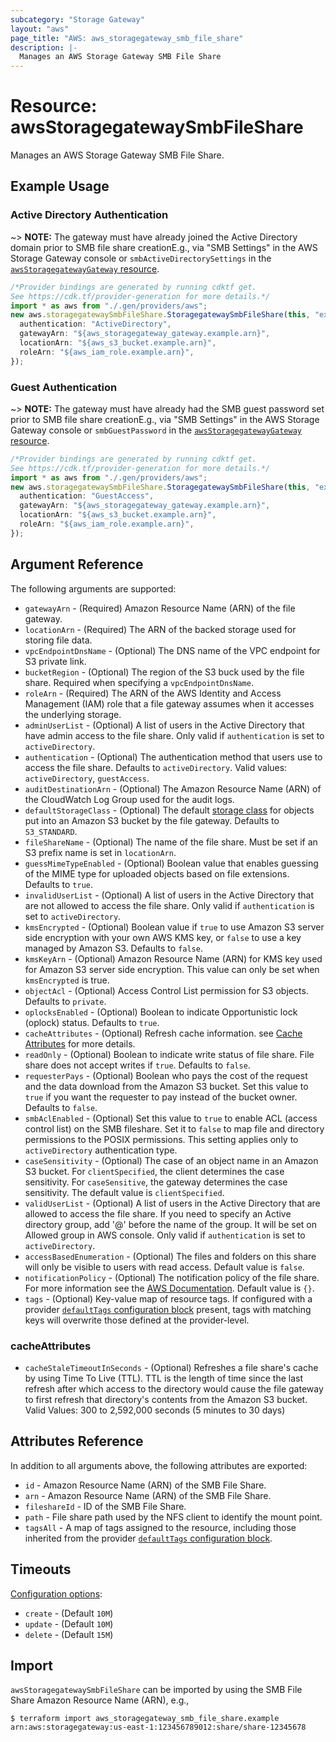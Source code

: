 ```yaml
---
subcategory: "Storage Gateway"
layout: "aws"
page_title: "AWS: aws_storagegateway_smb_file_share"
description: |-
  Manages an AWS Storage Gateway SMB File Share
---
```


# Resource: awsStoragegatewaySmbFileShare

Manages an AWS Storage Gateway SMB File Share.

## Example Usage

### Active Directory Authentication

\~> **NOTE:** The gateway must have already joined the Active Directory domain prior to SMB file share creationE.g., via "SMB Settings" in the AWS Storage Gateway console or `smbActiveDirectorySettings` in the [`awsStoragegatewayGateway` resource](/docs/providers/aws/r/storagegateway_gateway.html).

```typescript
/*Provider bindings are generated by running cdktf get.
See https://cdk.tf/provider-generation for more details.*/
import * as aws from "./.gen/providers/aws";
new aws.storagegatewaySmbFileShare.StoragegatewaySmbFileShare(this, "example", {
  authentication: "ActiveDirectory",
  gatewayArn: "${aws_storagegateway_gateway.example.arn}",
  locationArn: "${aws_s3_bucket.example.arn}",
  roleArn: "${aws_iam_role.example.arn}",
});

```

### Guest Authentication

\~> **NOTE:** The gateway must have already had the SMB guest password set prior to SMB file share creationE.g., via "SMB Settings" in the AWS Storage Gateway console or `smbGuestPassword` in the [`awsStoragegatewayGateway` resource](/docs/providers/aws/r/storagegateway_gateway.html).

```typescript
/*Provider bindings are generated by running cdktf get.
See https://cdk.tf/provider-generation for more details.*/
import * as aws from "./.gen/providers/aws";
new aws.storagegatewaySmbFileShare.StoragegatewaySmbFileShare(this, "example", {
  authentication: "GuestAccess",
  gatewayArn: "${aws_storagegateway_gateway.example.arn}",
  locationArn: "${aws_s3_bucket.example.arn}",
  roleArn: "${aws_iam_role.example.arn}",
});

```

## Argument Reference

The following arguments are supported:

* `gatewayArn` - (Required) Amazon Resource Name (ARN) of the file gateway.
* `locationArn` - (Required) The ARN of the backed storage used for storing file data.
* `vpcEndpointDnsName` - (Optional) The DNS name of the VPC endpoint for S3 private link.
* `bucketRegion` - (Optional) The region of the S3 buck used by the file share. Required when specifying a `vpcEndpointDnsName`.
* `roleArn` - (Required) The ARN of the AWS Identity and Access Management (IAM) role that a file gateway assumes when it accesses the underlying storage.
* `adminUserList` - (Optional) A list of users in the Active Directory that have admin access to the file share. Only valid if `authentication` is set to `activeDirectory`.
* `authentication` - (Optional) The authentication method that users use to access the file share. Defaults to `activeDirectory`. Valid values: `activeDirectory`, `guestAccess`.
* `auditDestinationArn` - (Optional) The Amazon Resource Name (ARN) of the CloudWatch Log Group used for the audit logs.
* `defaultStorageClass` - (Optional) The default [storage class](https://docs.aws.amazon.com/storagegateway/latest/APIReference/API_CreateNFSFileShare.html#StorageGateway-CreateNFSFileShare-request-DefaultStorageClass) for objects put into an Amazon S3 bucket by the file gateway. Defaults to `S3_STANDARD`.
* `fileShareName` - (Optional) The name of the file share. Must be set if an S3 prefix name is set in `locationArn`.
* `guessMimeTypeEnabled` - (Optional) Boolean value that enables guessing of the MIME type for uploaded objects based on file extensions. Defaults to `true`.
* `invalidUserList` - (Optional) A list of users in the Active Directory that are not allowed to access the file share. Only valid if `authentication` is set to `activeDirectory`.
* `kmsEncrypted` - (Optional) Boolean value if `true` to use Amazon S3 server side encryption with your own AWS KMS key, or `false` to use a key managed by Amazon S3. Defaults to `false`.
* `kmsKeyArn` - (Optional) Amazon Resource Name (ARN) for KMS key used for Amazon S3 server side encryption. This value can only be set when `kmsEncrypted` is true.
* `objectAcl` - (Optional) Access Control List permission for S3 objects. Defaults to `private`.
* `oplocksEnabled` - (Optional) Boolean to indicate Opportunistic lock (oplock) status. Defaults to `true`.
* `cacheAttributes` - (Optional) Refresh cache information. see [Cache Attributes](#cache_attributes) for more details.
* `readOnly` - (Optional) Boolean to indicate write status of file share. File share does not accept writes if `true`. Defaults to `false`.
* `requesterPays` - (Optional) Boolean who pays the cost of the request and the data download from the Amazon S3 bucket. Set this value to `true` if you want the requester to pay instead of the bucket owner. Defaults to `false`.
* `smbAclEnabled` - (Optional) Set this value to `true` to enable ACL (access control list) on the SMB fileshare. Set it to `false` to map file and directory permissions to the POSIX permissions. This setting applies only to `activeDirectory` authentication type.
* `caseSensitivity` - (Optional) The case of an object name in an Amazon S3 bucket. For `clientSpecified`, the client determines the case sensitivity. For `caseSensitive`, the gateway determines the case sensitivity. The default value is `clientSpecified`.
* `validUserList` - (Optional) A list of users in the Active Directory that are allowed to access the file share. If you need to specify an Active directory group, add '@' before the name of the group. It will be set on Allowed group in AWS console. Only valid if `authentication` is set to `activeDirectory`.
* `accessBasedEnumeration` - (Optional) The files and folders on this share will only be visible to users with read access. Default value is `false`.
* `notificationPolicy` - (Optional) The notification policy of the file share. For more information see the [AWS Documentation](https://docs.aws.amazon.com/storagegateway/latest/APIReference/API_CreateNFSFileShare.html#StorageGateway-CreateNFSFileShare-request-NotificationPolicy). Default value is `{}`.
* `tags` - (Optional) Key-value map of resource tags. If configured with a provider [`defaultTags` configuration block](https://registry.terraform.io/providers/hashicorp/aws/latest/docs#default_tags-configuration-block) present, tags with matching keys will overwrite those defined at the provider-level.

### cacheAttributes

* `cacheStaleTimeoutInSeconds` - (Optional) Refreshes a file share's cache by using Time To Live (TTL).
  TTL is the length of time since the last refresh after which access to the directory would cause the file gateway
  to first refresh that directory's contents from the Amazon S3 bucket. Valid Values: 300 to 2,592,000 seconds (5 minutes to 30 days)

## Attributes Reference

In addition to all arguments above, the following attributes are exported:

* `id` - Amazon Resource Name (ARN) of the SMB File Share.
* `arn` - Amazon Resource Name (ARN) of the SMB File Share.
* `fileshareId` - ID of the SMB File Share.
* `path` - File share path used by the NFS client to identify the mount point.
* `tagsAll` - A map of tags assigned to the resource, including those inherited from the provider [`defaultTags` configuration block](https://registry.terraform.io/providers/hashicorp/aws/latest/docs#default_tags-configuration-block).

## Timeouts

[Configuration options](https://developer.hashicorp.com/terraform/language/resources/syntax#operation-timeouts):

* `create` - (Default `10M`)
* `update` - (Default `10M`)
* `delete` - (Default `15M`)

## Import

`awsStoragegatewaySmbFileShare` can be imported by using the SMB File Share Amazon Resource Name (ARN), e.g.,

```console
$ terraform import aws_storagegateway_smb_file_share.example arn:aws:storagegateway:us-east-1:123456789012:share/share-12345678
```
